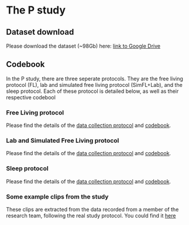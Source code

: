 # The P study


## Dataset download

Please download the dataset (~98Gb) here: [link to Google Drive](https://drive.google.com/drive/folders/1HbRyf9cuWBf7Odu2W0WLVOQc6Jiny8dy)

## Codebook
In the P study, there are three seperate protocols. They are the free living protocol (FL), lab and simulated free living protocol (SimFL+Lab), and the sleep protocol.
Each of these protocol is detailed below, as well as their respective codebool

### Free Living protocol 
Please find the details of the [data collection protocol](https://docs.google.com/document/d/e/2PACX-1vTYIukWVnybhW7f_6G1sm6RgSfFXasPuuFQwOH_Anuy5VW9kvjR9tV4LBhvOHNI4xeFS9KfkW0IvHm_/pub) and [codebook](https://docs.google.com/document/d/e/2PACX-1vSR1Qzj11XjaFJQuqHGDD1YmD0kBgWOBmKDJLqvvzJpypZ7WCWN9RrKX5AnJ-3t1eII8BnSA-GMTkCo/pub).

### Lab and Simulated Free Living protocol
Please find the details of the [data collection protocol](https://docs.google.com/document/d/e/2PACX-1vTbISqyNx22eWbt5ZgArDzgpaqqB_7RLa7PBxvgSvDyhgXatFhfpuMSU70mR51kyP1fw1kq5cuKANtY/pub) and [codebook](https://docs.google.com/document/d/e/2PACX-1vQTDWNHJGA0H3vppjCDReSa3JDC46LlQPCWidIP-MI9yLv4-zWfTn8b7qw9adLw_NeT11Dal_023Eie/pub).

### Sleep protocol 
Please find the details of the [data collection protocol](https://docs.google.com/document/d/e/2PACX-1vQzi2QLSaTxd-cmOkqaO5Pqi7Z8f35_LtQCdUzKIkQwxqC-1XPcHX_VCdkPoLZdHUMa_-ZjMSCkyINV/pub) and [codebook](https://docs.google.com/document/d/e/2PACX-1vThL6Ik1onU5j4t4JWYeD9ef9fYb4vl0mBs8sE-LWOAmSdBFt7Hp-arS1vDRXKP5Laubv8a5hny8pTJ/pub).

### Some example clips from the study 
These clips are extracted from the data recorded from a member of the research team, following the real study protocol. You could find it [here](https://drive.google.com/drive/folders/1c8UV70_otYY3b1IGGNDUjAYcVzJx53HM)